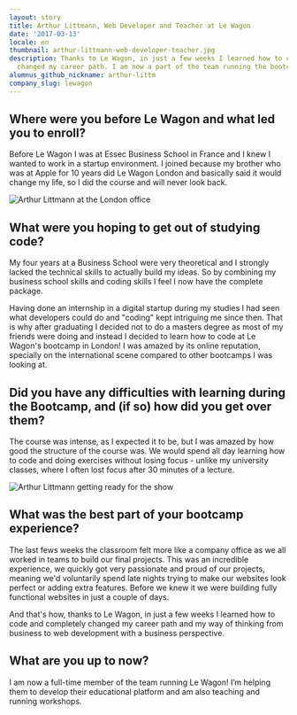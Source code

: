 ```yaml
---
layout: story
title: Arthur Littmann, Web Developer and Teacher at Le Wagon
date: '2017-03-13'
locale: en
thumbnail: arthur-littmann-web-developer-teacher.jpg
description: Thanks to Le Wagon, in just a few weeks I learned how to code and completely
  changed my career path. I am now a part of the team running the bootcamp!
alumnus_github_nickname: arthur-littm
company_slug: lewagon
---
```


## Where were you before Le Wagon and what led you to enroll?

Before Le Wagon I was at Essec Business School in France and I knew I wanted to work in a startup environment. I joined because my brother who was at Apple for 10 years did Le Wagon London and basically said it would change my life, so I did the course and will never look back.

<p><img src="https://raw.githubusercontent.com/lewagon/www-images/master/testimonials/arthurlittmann/arthur-littmann-web-developer-teacher-2.jpg" alt="Arthur Littmann at the London office"></p>

## What were you hoping to get out of studying code?

My four years at a Business School were very theoretical and I strongly lacked the technical skills to actually build my ideas. So by combining my business school skills and coding skills I feel I now have the complete package.

Having done an internship in a digital startup during my studies I had seen what developers could do and "coding" kept intriguing me since then. That is why after graduating I decided not to do a masters degree as most of my friends were doing and instead I decided to learn how to code at Le Wagon's bootcamp in London! I was amazed by its online reputation, specially on the international scene compared to other bootcamps I was looking at.

## Did you have any difficulties with learning during the Bootcamp, and (if so) how did you get over them?

The course was intense, as I expected it to be, but I was amazed by how good the structure of the course was. We would spend all day learning how to code and doing exercises without losing focus - unlike my university classes, where I often lost focus after 30 minutes of a lecture.

<p><img src="https://raw.githubusercontent.com/lewagon/www-images/master/testimonials/arthurlittmann/arthur-littmann-web-developer-teacher-3.jpg" alt="Arthur Littmann getting ready for the show"></p>

## What was the best part of your bootcamp experience?

The last fews weeks the classroom felt more like a company office as we all worked in teams to build our final projects. This was an incredible experience, we quickly got very passionate and proud of our projects, meaning we'd voluntarily spend late nights trying to make our websites look perfect or adding extra features. Before we knew it we were building fully functional websites in just a couple of days.

And that's how, thanks to Le Wagon, in just a few weeks I learned how to code and completely changed my career path and my way of thinking from business to web development with a business perspective.

## What are you up to now?

I am now a full-time member of the team running Le Wagon! I’m helping them to develop their educational platform and am also teaching and running workshops.
